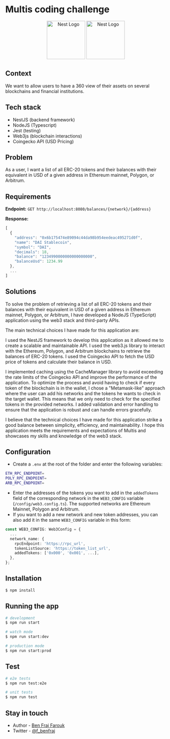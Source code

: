 # Multis coding challenge

<p align="center">
  <a href="https://multis.com/" target="blank"><img src="https://img.api.cryptorank.io/coins/150x150.multis1668674551900.png" width="120" alt="Nest Logo" /></a>
  <a href="http://nestjs.com/" target="blank"><img src="https://nestjs.com/img/logo-small.svg" width="120" alt="Nest Logo" /></a>
</p>

## Context

We want to allow users to have a 360 view of their assets on several blockchains and financial institutions.

## Tech stack

- NestJS (backend framework)
- NodeJS (Typescript)
- Jest (testing)
- Web3js (blockchain interactions)
- Coingecko API (USD Pricing)

## Problem

As a user, I want a list of all ERC-20 tokens and their balances with their equivalent in USD of a given address in Ethereum mainnet, Polygon, or Arbitrum.

## Requirements

**Endpoint:** `GET http://localhost:8080/balances/{network}/{address}`

**Response:**

```ts
[
  {
    "address": "0x6b175474e89094c44da98b954eedeac495271d0f",
    "name": "DAI Stablecoin",
    "symbol": "DAI",
    "decimals": 18,
    "balance": "1234990000000000000000",
    "balanceUsd": 1234.99
  },
  ...
]
```

## Solutions

To solve the problem of retrieving a list of all ERC-20 tokens and their balances with their equivalent in USD of a given address in Ethereum mainnet, Polygon, or Arbitrum, I have developed a NodeJS (TypeScript) application using the web3 stack and third-party APIs.

The main technical choices I have made for this application are:

I used the NestJS framework to develop this application as it allowed me to create a scalable and maintainable API.
I used the web3.js library to interact with the Ethereum, Polygon, and Arbitrum blockchains to retrieve the balances of ERC-20 tokens.
I used the Coingecko API to fetch the USD price of tokens and calculate their balance in USD.

I implemented caching using the CacheManager library to avoid exceeding the rate limits of the Coingecko API and improve the performance of the application.
To optimize the process and avoid having to check if every token of the blockchain is in the wallet, I chose a "Metamask-like" approach where the user can add his networks and the tokens he wants to check in the target wallet. This means that we only need to check for the specified tokens in the provided networks.
I added validation and error handling to ensure that the application is robust and can handle errors gracefully.

I believe that the technical choices I have made for this application strike a good balance between simplicity, efficiency, and maintainability. I hope this application meets the requirements and expectations of Multis and showcases my skills and knowledge of the web3 stack.

## Configuration

- Create a `.env` at the root of the folder and enter the following variables:

```bash
ETH_RPC_ENDPOINT=
POLY_RPC_ENDPOINT=
ARB_RPC_ENDPOINT=
```

- Enter the addresses of the tokens you want to add in the `addedTokens` field of the corresponding network in the `WEB3_CONFIG` variable (`/config/web3.config.ts`).
  The supported networks are Ethereum Mainnet, Polygon and Arbitrum.
- If you want to add a new network and new token addresses, you can also add it in the same `WEB3_CONFIG` variable in this form:

```ts
const WEB3_CONFIG: Web3Config = {
  ...
  network_name: {
    rpcEndpoint: 'https://rpc_url',
    tokenListSource: 'https://token_list_url',
    addedTokens: ['0x000', '0x001', ...],
  },
};
```

## Installation

```bash
$ npm install
```

## Running the app

```bash
# development
$ npm run start

# watch mode
$ npm run start:dev

# production mode
$ npm run start:prod
```

## Test

```bash
# e2e tests
$ npm run test:e2e

# unit tests
$ npm run test
```

## Stay in touch

- Author - [Ben Fraj Farouk](https://www.linkedin.com/in/farouk-benfraj/)
- Twitter - [@f_benfraj](https://twitter.com/f_benfraj)
